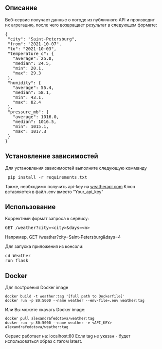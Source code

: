 <h2>Описание</h2>

Веб-сервис получает данные о погоде из публичного API и производит их агрегацию, после чего возвращает результат в следующем формате: 

<pre>
{ 
 "city": "Saint-Petersburg",
 "from": "2021-10-07",
 "to": "2021-10-03",
 "temperature_c": {
   "average": 25.0,
   "median": 24.5,
   "min": 20.1,
   "max": 29.3
 },
 "humidity": {
   "average": 55.4,
   "median": 58.1,
   "min": 43.1,
   "max": 82.4
 },
 "pressure_mb": {
   "average": 1016.0,
   "median": 1016.5,
   "min": 1015.1,
   "max": 1017.3
 }
}
</pre></p>

<h2>Установление зависимостей </h2>

<p>
Для установления зависимостей выполните следующую комманду
<pre> pip install -r requirements.txt </pre>
Также, необходимо получить api-key на <a href="https://www.weatherapi.com/">weatherapi.com</a>
Ключ вставляется в файл .env вместо "Your_api_key"
</p>

<h2>Использование</h2> 

<p>
Корректный формат запроса к сервису: <pre>GET /weather?city=&ltcity>&days=&ltn></pre>
Например, GET /weather?city=Saint-Petersburg&days=4 

Для запуска приложения из консоли:

<pre>cd Weather
run flask</pre>

</p> 

<h2> Docker </h2>
  <p> Для построения Docker image
 
    docker build -t weather:tag '[full path to Dockerfile]'
    docker run -p 80:5000 --name weather --env-file=.env weather:tag 

  Или Вы можете скачать Docker image: 
  
    docker pull alexandrafedotova/weather:tag
    docker run -p 80:5000 --name weather -e <API_KEY> alexandrafedotova/weather:tag

 Сервис работает на: localhost:80 
 Если tag не указан - будет использоваться образ с тэгом latest.
  </p>
